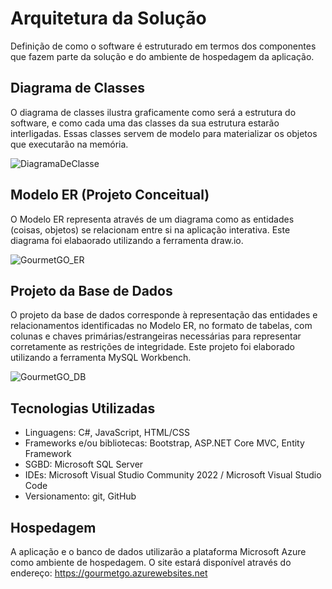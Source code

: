 # Arquitetura da Solução

Definição de como o software é estruturado em termos dos componentes que fazem parte da solução e do ambiente de hospedagem da aplicação.

## Diagrama de Classes

O diagrama de classes ilustra graficamente como será a estrutura do software, e como cada uma das classes da sua estrutura estarão interligadas. Essas classes servem de modelo para materializar os objetos que executarão na memória.

![DiagramaDeClasse](https://github.com/ICEI-PUC-Minas-PMV-ADS/pmv-ads-2024-1-e2-proj-int-t3-grupo-05/assets/116202867/e1af3b84-f24d-4e14-a9f4-8a81ace3b515)

## Modelo ER (Projeto Conceitual)

O Modelo ER representa através de um diagrama como as entidades (coisas, objetos) se relacionam entre si na aplicação interativa.
Este diagrama foi elabaorado utilizando a ferramenta draw.io.

![GourmetGO_ER](https://github.com/ICEI-PUC-Minas-PMV-ADS/pmv-ads-2024-1-e2-proj-int-t3-grupo-05/assets/116202867/c7f0fbd3-23e8-44cd-94d9-e48904785d3a)

## Projeto da Base de Dados

O projeto da base de dados corresponde à representação das entidades e relacionamentos identificadas no Modelo ER, no formato de tabelas, com colunas e chaves primárias/estrangeiras necessárias para representar corretamente as restrições de integridade.
Este projeto foi elaborado utilizando a ferramenta MySQL Workbench.
 
![GourmetGO_DB](https://github.com/ICEI-PUC-Minas-PMV-ADS/pmv-ads-2024-1-e2-proj-int-t3-grupo-05/assets/116202867/0b2eb4c1-46c5-44d5-ab16-0fc921fee535)

## Tecnologias Utilizadas

- Linguagens: C#, JavaScript, HTML/CSS
- Frameworks e/ou bibliotecas: Bootstrap, ASP.NET Core MVC, Entity Framework
- SGBD: Microsoft SQL Server
- IDEs: Microsoft Visual Studio Community 2022 / Microsoft Visual Studio Code
- Versionamento: git, GitHub

## Hospedagem

A aplicação e o banco de dados utilizarão a plataforma Microsoft Azure como ambiente de hospedagem. O site estará disponível através do endereço: https://gourmetgo.azurewebsites.net


